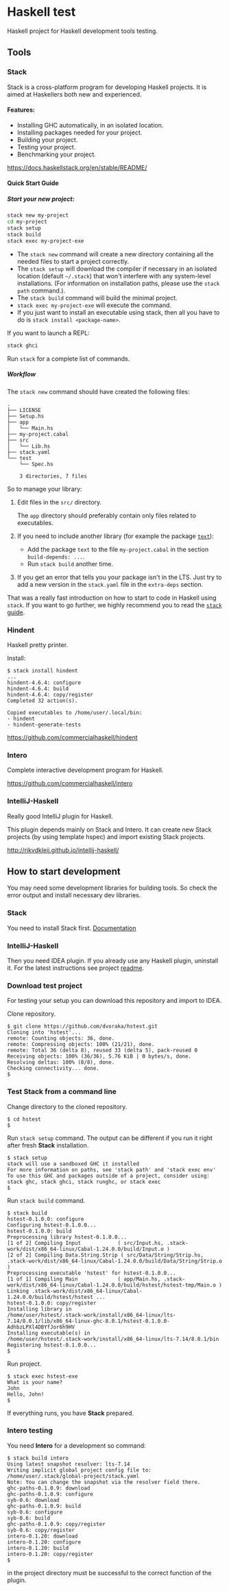 # Haskell test

Haskell project for Haskell development tools testing.

## Tools

### Stack
Stack is a cross-platform program for developing Haskell projects. It is aimed at Haskellers
both new and experienced.

#### Features:
 * Installing GHC automatically, in an isolated location.
 * Installing packages needed for your project.
 * Building your project.
 * Testing your project.
 * Benchmarking your project.

https://docs.haskellstack.org/en/stable/README/

#### Quick Start Guide

##### Start your new project:

```bash
stack new my-project
cd my-project
stack setup
stack build
stack exec my-project-exe
```

- The `stack new` command will create a new directory containing all
  the needed files to start a project correctly.
- The `stack setup` will download the compiler if necessary in an isolated
  location (default `~/.stack`) that won't interfere with any system-level
  installations. (For information on installation paths, please use the
  `stack path` command.).
- The `stack build` command will build the minimal project.
- `stack exec my-project-exe` will execute the command.
- If you just want to install an executable using stack, then all you have to do
  is `stack install <package-name>`.

If you want to launch a REPL:

```bash
stack ghci
```

Run `stack` for a complete list of commands.

##### Workflow

The `stack new` command should have created the following files:

```
.
├── LICENSE
├── Setup.hs
├── app
│   └── Main.hs
├── my-project.cabal
├── src
│   └── Lib.hs
├── stack.yaml
└── test
    └── Spec.hs

    3 directories, 7 files
```

So to manage your library:

1. Edit files in the `src/` directory.

   The `app` directory should preferably contain only files related to
   executables.

2. If you need to include another library (for example the package
   [`text`](https://hackage.haskell.org/package/text)):

   - Add the package `text` to the file `my-project.cabal`
     in the section `build-depends: ...`.
   - Run `stack build` another time.

3. If you get an error that tells you your package isn't in the LTS.
   Just try to add a new version in the `stack.yaml` file in the `extra-deps` section.

That was a really fast introduction on how to start to code in Haskell using `stack`.
If you want to go further, we highly recommend you to read the
[`stack` guide](https://docs.haskellstack.org/en/stable/GUIDE).

### Hindent
Haskell pretty printer.

Install:
```
$ stack install hindent
...
hindent-4.6.4: configure
hindent-4.6.4: build
hindent-4.6.4: copy/register
Completed 32 action(s).

Copied executables to /home/user/.local/bin:
- hindent
- hindent-generate-tests
```

https://github.com/commercialhaskell/hindent

### Intero
Complete interactive development program for Haskell.

https://github.com/commercialhaskell/intero

### IntelliJ-Haskell
Really good IntelliJ plugin for Haskell.

This plugin depends mainly on Stack and Intero. It can create new Stack projects (by using
template hspec) and import existing Stack projects.

http://rikvdkleij.github.io/intellij-haskell/

## How to start development
You may need some development libraries for building tools. So check the error output
and install necessary dev libraries.

### Stack
You need to install Stack first. [Documentation](https://docs.haskellstack.org/en/stable/README/)

### IntelliJ-Haskell
Then you need IDEA plugin. If you already use any Haskell plugin, uninstall it. For the latest
instructions see project
[readme](https://github.com/rikvdkleij/intellij-haskell/blob/master/README.md).

### Download test project
For testing your setup you can download this repository and import to IDEA.

Clone repository.
```
$ git clone https://github.com/dvoraka/hstest.git
Cloning into 'hstest'...
remote: Counting objects: 36, done.
remote: Compressing objects: 100% (21/21), done.
remote: Total 36 (delta 8), reused 33 (delta 5), pack-reused 0
Receiving objects: 100% (36/36), 5.76 KiB | 0 bytes/s, done.
Resolving deltas: 100% (8/8), done.
Checking connectivity... done.
$
```

### Test Stack from a command line
Change directory to the cloned repository.
```
$ cd hstest
$
```

Run ```stack setup``` command. The output can be different if you run it right after fresh **Stack** installation.
```
$ stack setup
stack will use a sandboxed GHC it installed
For more information on paths, see 'stack path' and 'stack exec env'
To use this GHC and packages outside of a project, consider using:
stack ghc, stack ghci, stack runghc, or stack exec
$
```

Run ```stack build``` command.
```
$ stack build
hstest-0.1.0.0: configure
Configuring hstest-0.1.0.0...
hstest-0.1.0.0: build
Preprocessing library hstest-0.1.0.0...
[1 of 2] Compiling Input            ( src/Input.hs, .stack-work/dist/x86_64-linux/Cabal-1.24.0.0/build/Input.o )
[2 of 2] Compiling Data.String.Strip ( src/Data/String/Strip.hs, .stack-work/dist/x86_64-linux/Cabal-1.24.0.0/build/Data/String/Strip.o )
Preprocessing executable 'hstest' for hstest-0.1.0.0...
[1 of 1] Compiling Main             ( app/Main.hs, .stack-work/dist/x86_64-linux/Cabal-1.24.0.0/build/hstest/hstest-tmp/Main.o )
Linking .stack-work/dist/x86_64-linux/Cabal-1.24.0.0/build/hstest/hstest ...
hstest-0.1.0.0: copy/register
Installing library in
/home/user/hstest/.stack-work/install/x86_64-linux/lts-7.14/8.0.1/lib/x86_64-linux-ghc-8.0.1/hstest-0.1.0.0-AdhbzLPXl4DBYfJor6h9HV
Installing executable(s) in
/home/user/hstest/.stack-work/install/x86_64-linux/lts-7.14/8.0.1/bin
Registering hstest-0.1.0.0...
$
```

Run project.
```
$ stack exec hstest-exe
What is your name?
John
Hello, John!
$
```
If everything runs, you have **Stack** prepared.

### Intero testing

You need **Intero** for a development so command:
```
$ stack build intero
Using latest snapshot resolver: lts-7.14
Writing implicit global project config file to: /home/user/.stack/global-project/stack.yaml
Note: You can change the snapshot via the resolver field there.
ghc-paths-0.1.0.9: download
ghc-paths-0.1.0.9: configure
syb-0.6: download
ghc-paths-0.1.0.9: build
syb-0.6: configure
syb-0.6: build
ghc-paths-0.1.0.9: copy/register
syb-0.6: copy/register
intero-0.1.20: download
intero-0.1.20: configure
intero-0.1.20: build
intero-0.1.20: copy/register
$
```
in the project directory must be successful to the correct function of the plugin.
